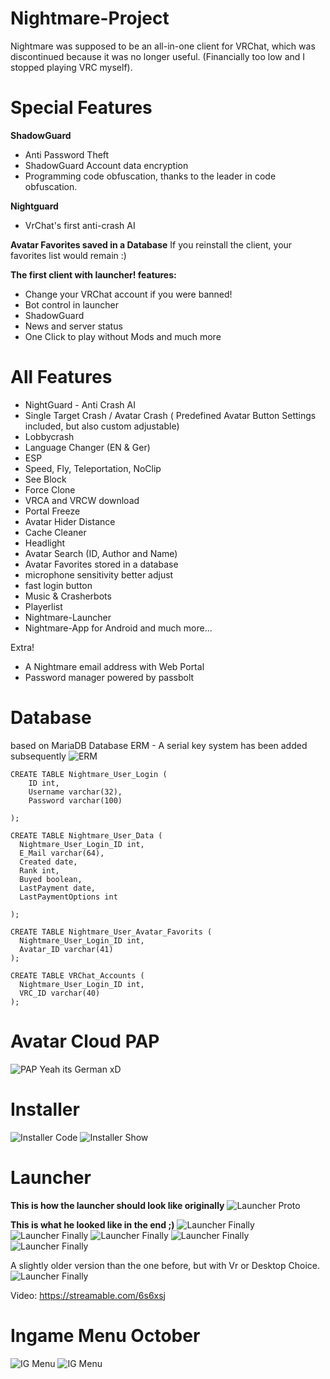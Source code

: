 # Nightmare-Project
Nightmare was supposed to be an all-in-one client for VRChat, which was discontinued because it was no longer useful.
(Financially too low and I stopped playing VRC myself).

# Special Features

**ShadowGuard**
- Anti Password Theft
- ShadowGuard Account data encryption
- Programming code obfuscation, thanks to the leader in code obfuscation.

**Nightguard**
- VrChat's first anti-crash AI

**Avatar Favorites saved in a Database**
If you reinstall the client, your favorites list would remain :)

**The first client with launcher!
features:**
- Change your VRChat account if you were banned!
- Bot control in launcher
- ShadowGuard
- News and server status
- One Click to play without Mods
and much more

# All Features
- NightGuard - Anti Crash AI
- Single Target Crash / Avatar Crash ( Predefined Avatar Button Settings included, but also custom adjustable)
- Lobbycrash 
- Language Changer (EN & Ger)
- ESP
- Speed, Fly, Teleportation, NoClip
- See Block
- Force Clone
- VRCA and VRCW download
- Portal Freeze
- Avatar Hider Distance
- Cache Cleaner
- Headlight
- Avatar Search (ID, Author and Name)
- Avatar Favorites stored in a database
- microphone sensitivity better adjust
- fast login button
- Music & Crasherbots
- Playerlist
- Nightmare-Launcher
- Nightmare-App for Android
and much more...

Extra!
- A Nightmare email address with Web Portal
- Password manager powered by passbolt

# Database
based on MariaDB
Database ERM - A serial key system has been added subsequently
<img src="/Nightmare/DatabaseERM.png" alt="ERM">


    CREATE TABLE Nightmare_User_Login (
        ID int,
        Username varchar(32),
        Password varchar(100)

    );

    CREATE TABLE Nightmare_User_Data (
      Nightmare_User_Login_ID int,
      E_Mail varchar(64),
      Created date,
      Rank int,
      Buyed boolean,
      LastPayment date,
      LastPaymentOptions int

    );

    CREATE TABLE Nightmare_User_Avatar_Favorits (
      Nightmare_User_Login_ID int,
      Avatar_ID varchar(41)
    );

    CREATE TABLE VRChat_Accounts (
      Nightmare_User_Login_ID int,
      VRC_ID varchar(40)
    );


# Avatar Cloud PAP
<img src="/Nightmare/Avatar_Cloud.png" alt="PAP">
Yeah its  German  xD

# Installer
<img src="/Nightmare/InstallerCode.png" alt="Installer Code">
<img src="/Nightmare/InstallerShow.png" alt="Installer Show">

# Launcher
**This is how the launcher should look like originally**
<img src="/Nightmare/LauncherPrototyp.png" alt="Launcher Proto">

**This is what he looked like in the end ;)**
<img src="/Nightmare/Screenshot 2022-06-11 015130.png" alt="Launcher Finally">
<img src="/Nightmare/Screenshot 2022-06-11 015147.png" alt="Launcher Finally">
<img src="/Nightmare/Screenshot 2022-06-11 015200.png" alt="Launcher Finally">
<img src="/Nightmare/Screenshot 2022-06-11 015221.png" alt="Launcher Finally">
<img src="/Nightmare/Screenshot 2022-06-11 015110.png" alt="Launcher Finally">


A slightly older version than the one before, but with Vr or Desktop Choice.
<img src="/Nightmare/LauncherPlay.gif" alt="Launcher Finally">

Video: https://streamable.com/6s6xsj

# Ingame Menu October
<img src="/Nightmare/FirstMenuOctober.png" alt="IG Menu">
<img src="/Nightmare/NightmareIGMenuOctober.png" alt="IG Menu">






